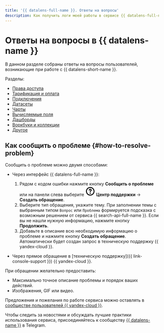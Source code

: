 ```yaml
---
title: '{{ datalens-full-name }}. Ответы на вопросы'
description: Как получить логи моей работы в сервисе {{ datalens-full-name }}? Ответы на этот и другие вопросы в данной статье.
---
```


# Ответы на вопросы в {{ datalens-name }}

В данном разделе собраны ответы на вопросы пользователей, возникающие при работе с {{ datalens-short-name }}.

Разделы:

* [Права доступа](permissions.md)
* [Тарификация и оплата](pricing.md)
* [Подключения](connections.md)
* [Датасеты](datasets.md)
* [Чарты](charts.md)
* [Вычисляемые поля](calculation-fields.md)
* [Дашборды](dashboards.md)
* [Воркбуки и коллекции](workbooks-collections.md)
* [Другое](other.md)

## Как сообщить о проблеме {#how-to-resolve-problem}


Сообщить о проблеме можно двумя способами:

* Через интерфейс {{ datalens-full-name }}:
  
  1. Рядом с кодом ошибки нажмите кнопку **Сообщить о проблеме** или на панели слева выберите ![image](../../_assets/console-icons/circle-question.svg) **Центр поддержки** → **Создать обращение**. 
  1. Выберите тип обращения, укажите тему. При заполнении темы с выбранным типом `Вопрос` или `Проблема` формируется подсказка с возможным решением от сервиса {{ search-api-full-name }}. Если вы не нашли нужную информацию, нажмите кнопку **Продолжить**.
  1. Добавьте в описание всю необходимую информацию о проблеме и нажмите кнопку **Создать обращение**. Автоматически будет создан запрос в техническую поддержку {{ yandex-cloud }}.

* Через прямое обращение в [техническую поддержку]({{ link-console-support }}) {{ yandex-cloud }}.

При обращении желательно предоставить:

* Максимально точное описание проблемы и порядок ваших действий.
* Изображения, GIF или видео.

Предложения и пожелания по работе сервиса можно оставлять в [сообществе пользователей {{ yandex-cloud }}](https://yandex.cloud/ru/features?serviceId=23).

Чтобы следить за новостями и обсуждать лучшие практики использования сервиса, присоединяйтесь к сообществу [{{ datalens-name }}](https://t.me/YandexDataLens) в Telegram.


